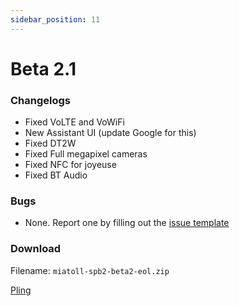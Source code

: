 ```yaml
---
sidebar_position: 11
---
```


# Beta 2.1 #

### Changelogs ###
- Fixed VoLTE and VoWiFi 
- New Assistant UI (update Google for this)
- Fixed DT2W
- Fixed Full megapixel cameras
- Fixed NFC for joyeuse
- Fixed BT Audio

### Bugs ###
- None. Report one by filling out the [issue template](https://github.com/JamieHoSzeYui/pixel-infra/issues/new/choose)

### Download ###
Filename: `miatoll-spb2-beta2-eol.zip`

[Pling](https://www.pling.com/p/1512845/startdownload?file_id=1624670764&file_name=miatoll-spb2-beta2-eol.zip&file_type=application/zip&file_size=2237283240)